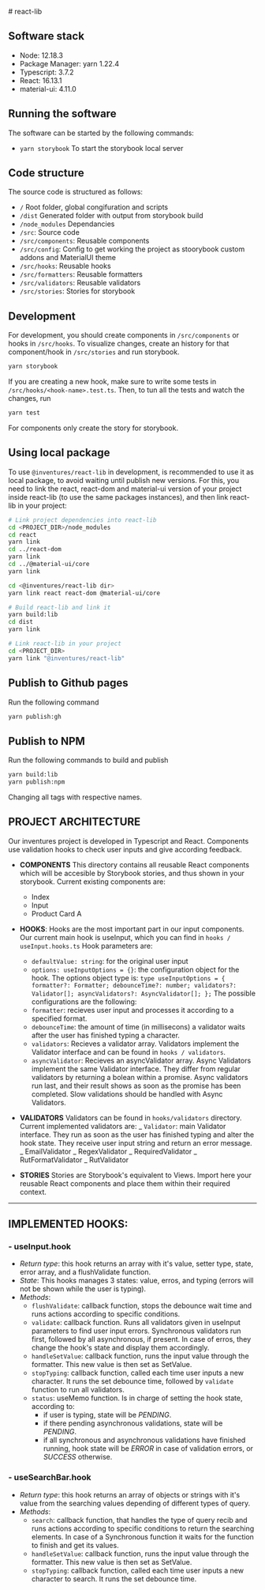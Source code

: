# react-lib

## Software stack

- Node: 12.18.3
- Package Manager: yarn 1.22.4
- Typescript: 3.7.2
- React: 16.13.1
- material-ui: 4.11.0

## Running the software

The software can be started by the following commands:

- `yarn storybook` To start the storybook local server

## Code structure

The source code is structured as follows:

- `/` Root folder, global congifuration and scripts
- `/dist` Generated folder with output from storybook build
- `/node_modules` Dependancies
- `/src`: Source code
- `/src/components`: Reusable components
- `/src/config`: Config to get working the project as stoorybook custom addons and MaterialUI theme
- `/src/hooks`: Reusable hooks
- `/src/formatters`: Reusable formatters
- `/src/validators`: Reusable validators
- `/src/stories`: Stories for storybook

## Development

For development, you should create components in `/src/components` or hooks in `/src/hooks`. To visualize changes, create an history for that component/hook in `/src/stories` and run storybook.

```bash
yarn storybook
```

If you are creating a new hook, make sure to write some tests in `/src/hooks/<hook-name>.test.ts`. Then, to tun all the tests and watch the changes, run

```bash
yarn test
```

For components only create the story for storybook.

## Using local package

To use `@inventures/react-lib` in development, is recommended to use it as local package, to avoid waiting until publish new versions. For this, you need to link the react, react-dom and material-ui version of your project inside react-lib (to use the same packages instances), and then link react-lib in your project:

```bash
# Link project dependencies into react-lib
cd <PROJECT_DIR>/node_modules
cd react
yarn link
cd ../react-dom
yarn link
cd ../@material-ui/core
yarn link

cd <@inventures/react-lib dir>
yarn link react react-dom @material-ui/core

# Build react-lib and link it
yarn build:lib
cd dist
yarn link

# Link react-lib in your project
cd <PROJECT_DIR>
yarn link "@inventures/react-lib"
```

## Publish to Github pages

Run the following command

```bash
yarn publish:gh
```

## Publish to NPM

Run the following commands to build and publish

```bash
yarn build:lib
yarn publish:npm
```



Changing all tags with respective names.

## PROJECT ARCHITECTURE

Our inventures project is developed in Typescript and React. Components use validation hooks to check user inputs and give according feedback.

- **COMPONENTS** This directory contains all reusable React components which will be accesible by Storybook stories, and thus shown in your storybook. Current existing components are:

  - Index
  - Input
  - Product Card A

- **HOOKS**: Hooks are the most important part in our input components. Our current main hook is useInput, which you can find in `hooks / useInput.hooks.ts` Hook parameters are:

  - `defaultValue: string`: for the original user input
  - `options: useInputOptions = {}`: the configuration object for the hook. The options object type is:
    `type useInputOptions = { formatter?: Formatter; debounceTime?: number; validators?: Validator[]; asyncValidators?: AsyncValidator[]; };`
    The possible configurations are the following:
  - `formatter`: recieves user input and processes it according to a specified format.
  - `debounceTime`: the amount of time (in millisecons) a validator waits after the user has finished typing a character.
  - `validators`: Recieves a validator array. Validators implement the Validator interface and can be found in `hooks / validators`.
  - `asyncValidator`: Recieves an asyncValidator array. Async Validators implement the same Validator interface. They differ from regular validators by returning a bolean within a promise. Async validators run last, and their result shows as soon as the promise has been completed. Slow validations should be handled with Async Validators.

- **VALIDATORS** Validators can be found in `hooks/validators` directory.
  Current implemented validators are:
  _ `Validator`: main Validator interface. They run as soon as the user has finished typing and alter the hook state. They receive user input string and return an error message.
  _ EmailValidator
  _ RegexValidator
  _ RequiredValidator
  _ RutFormatValidator
  _ RutValidator

- **STORIES** Stories are Storybook's equivalent to Views. Import here your reusable React components and place them within their required context.

---

## IMPLEMENTED HOOKS:

### - useInput.hook
- _Return type_: this hook returns an array with it's value, setter type, state, error array, and a flushValidate function.
- _State_: This hooks manages 3 states: value, erros, and typing (errors will not be shown while the user is typing).
- _Methods_:
  - `flushValidate`: callback function, stops the debounce wait time and runs actions according to specific conditions.
  - `validate`: callback function. Runs all validators given in useInput parameters to find user input errors. Synchronous validators run first, followed by all asynchronous, if present. In case of erros, they change the hook's state and display them accordingly.
  - `handleSetValue`: callback function, runs the input value through the formatter. This new value is then set as SetValue.
  - `stopTyping`: callback function, called each time user inputs a new character. It runs the set debounce time, followed by `validate` function to run all validators.
  - `status`: useMemo function. Is in charge of setting the hook state, according to:
    - if user is typing, state will be _PENDING_.
    - if there pending asynchronous validations, state will be _PENDING_.
    - if all synchronous and asynchronous validations have finished running, hook state will be _ERROR_ in case of validation errors, or _SUCCESS_ otherwise.
### - useSearchBar.hook
* *Return type*: this hook returns an array of objects or strings with it's value from the searching values depending of different types of query.
* *Methods*:
    * `search`: callback function, that handles the type of query recib and runs actions according to specific conditions to return the searching elements. In case of a Synchronous function it waits for the function to finish and get its values.
    *   `handleSetValue`: callback function, runs the input value through the formatter. This new value is then set as SetValue.
    *   `stopTyping`: callback function, called each time user inputs a new character to search. It runs the set debounce time.
